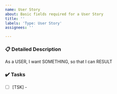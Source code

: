 ```yaml
---
name: User Story
about: Basic fields required for a User Story
title: ''
labels: 'Type: User Story'
assignees: ''

---
```


### 📋 Detailed Description

As a USER, I want SOMETHING, so that I can RESULT

### ✔️ Tasks
- [ ] [TSK] -
